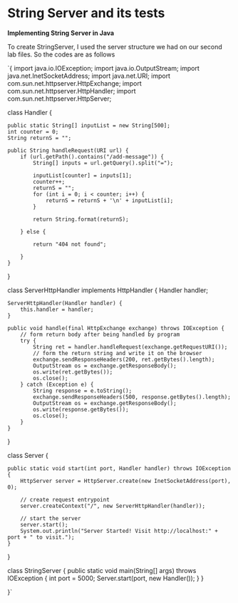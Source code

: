 # String Server and its tests

**Implementing String Server in Java**

To create StringServer, I used the server structure we had on our second lab files. 
So the codes are as follows

`{
import java.io.IOException;
import java.io.OutputStream;
import java.net.InetSocketAddress;
import java.net.URI;
import com.sun.net.httpserver.HttpExchange;
import com.sun.net.httpserver.HttpHandler;
import com.sun.net.httpserver.HttpServer;

class Handler {

    public static String[] inputList = new String[500];
    int counter = 0;
    String returnS = "";

    public String handleRequest(URI url) {
        if (url.getPath().contains("/add-message")) {
            String[] inputs = url.getQuery().split("=");

            inputList[counter] = inputs[1];
            counter++;
            returnS = "";
            for (int i = 0; i < counter; i++) {
                returnS = returnS + '\n' + inputList[i];
            }

            return String.format(returnS);

        } else {

            return "404 not found";

        }
    }
}

class ServerHttpHandler implements HttpHandler {
    Handler handler;

    ServerHttpHandler(Handler handler) {
        this.handler = handler;
    }

    public void handle(final HttpExchange exchange) throws IOException {
        // form return body after being handled by program
        try {
            String ret = handler.handleRequest(exchange.getRequestURI());
            // form the return string and write it on the browser
            exchange.sendResponseHeaders(200, ret.getBytes().length);
            OutputStream os = exchange.getResponseBody();
            os.write(ret.getBytes());
            os.close();
        } catch (Exception e) {
            String response = e.toString();
            exchange.sendResponseHeaders(500, response.getBytes().length);
            OutputStream os = exchange.getResponseBody();
            os.write(response.getBytes());
            os.close();
        }
    }
}

class Server {

    public static void start(int port, Handler handler) throws IOException {
        HttpServer server = HttpServer.create(new InetSocketAddress(port), 0);

        // create request entrypoint
        server.createContext("/", new ServerHttpHandler(handler));

        // start the server
        server.start();
        System.out.println("Server Started! Visit http://localhost:" + port + " to visit.");
    }
}

class StringServer {
    public static void main(String[] args) throws IOException {
        int port = 5000;
        Server.start(port, new Handler());
    }
}

}` 
